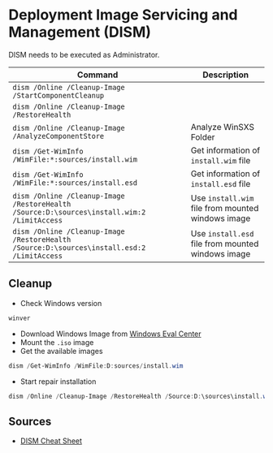 # Deployment Image Servicing and Management (DISM)
DISM needs to be executed as Administrator.

| Command                                                                                                  | Description                                       |
| -------------------------------------------------------------------------------------------------------- | ------------------------------------------------- |
| `dism /Online /Cleanup-Image /StartComponentCleanup`                                                     |                                                   |
| `dism /Online /Cleanup-Image /RestoreHealth`                                                             |                                                   |
| `dism /Online /Cleanup-Image /AnalyzeComponentStore`                                                     | Analyze WinSXS Folder                             |
| `dism /Get-WimInfo /WimFile:*:sources/install.wim`                                                       | Get information of `install.wim` file             |
| `dism /Get-WimInfo /WimFile:*:sources/install.esd`                                                       | Get information of `install.esd` file             |
| `dism /Online /Cleanup-Image /RestoreHealth /Source:D:\sources\install.wim:2 /LimitAccess` | Use `install.wim` file from mounted windows image |
| `dism /Online /Cleanup-Image /RestoreHealth /Source:D:\sources\install.esd:2 /LimitAccess` | Use `install.esd` file from mounted windows image |

## Cleanup
* Check Windows version
```powershell
winver
```
* Download Windows Image from [Windows Eval Center](https://www.microsoft.com/en-us/evalcenter)
* Mount the `.iso` image
* Get the available images
```powershell
dism /Get-WimInfo /WimFile:D:sources/install.wim
```
* Start repair installation
```powershell
dism /Online /Cleanup-Image /RestoreHealth /Source:D:\sources\install.wim:2
```
## Sources
* [DISM Cheat Sheet](https://cheatography.com/jandreacola/cheat-sheets/dism-deployment-image-servicing-and-management/)